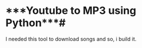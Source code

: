 <h1>***Youtube to MP3 using Python***#</h1>
I needed this tool to download songs and so, i build it.
